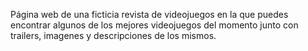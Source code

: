 Página web de una ficticia revista de videojuegos en la que puedes encontrar algunos de los mejores videojuegos del momento junto con trailers, imagenes y descripciones de los mismos.
